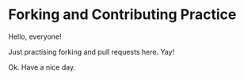 # Forking and Contributing Practice

Hello, everyone!

Just practising forking and pull requests here. Yay!

Ok. Have a nice day.
